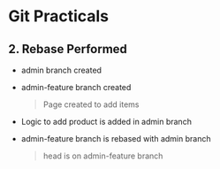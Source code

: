 # Git Practicals

## 2. Rebase Performed

- admin branch created

- admin-feature branch created
    > Page created to add items

- Logic to add product is added in admin branch

- admin-feature branch is rebased with admin branch
    > head is on admin-feature branch